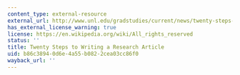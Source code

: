 ```yaml
---
content_type: external-resource
external_url: http://www.unl.edu/gradstudies/current/news/twenty-steps-writing-research-article
has_external_license_warning: true
license: https://en.wikipedia.org/wiki/All_rights_reserved
status: ''
title: Twenty Steps to Writing a Research Article
uid: b86c3894-0d6e-4a55-b082-2cea03cc86f0
wayback_url: ''
---
```

